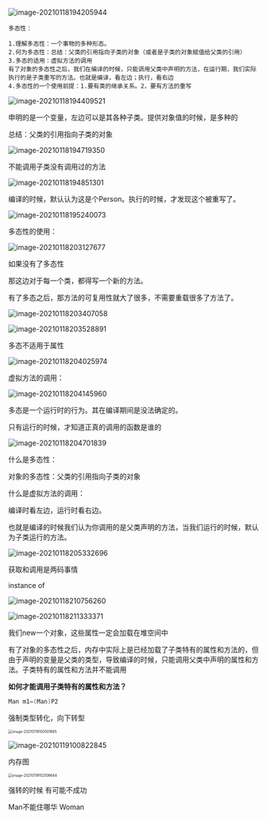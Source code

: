 ![image-20210118194205944](1.16多态性.assets/image-20210118194205944.png)

```
多态性：

1.理解多态性：一个事物的多种形态。
2.何为多态性：总结：父类的引用指向子类的对象（或者是子类的对象赋值给父类的引用）
3.多态的适用：虚拟方法的调用
有了对象的多态性之后，我们在编译的时候，只能调用父类中声明的方法，在运行期，我们实际执行的是子类重写的方法。也就是编译，看左边；执行，看右边
4.多态性的一个使用前提：1.要有类的继承关系。2，要有方法的重写
```

![image-20210118194409521](1.16多态性.assets/image-20210118194409521.png)

申明的是一个变量，左边可以是其各种子类。提供对象值的时候，是多种的

总结：父类的引用指向子类的对象

![image-20210118194719350](1.16多态性.assets/image-20210118194719350.png)

不能调用子类没有调用过的方法

![image-20210118194851301](1.16多态性.assets/image-20210118194851301.png)

编译的时候，默认认为这是个Person。执行的时候，才发现这个被重写了。

![image-20210118195240073](1.16多态性.assets/image-20210118195240073.png)





多态性的使用：

![image-20210118203127677](1.16多态性.assets/image-20210118203127677.png)

如果没有了多态性

那这边对于每一个类，都得写一个新的方法。

 有了多态之后，那方法的可复用性就大了很多，不需要重载很多了方法了。

![image-20210118203407058](1.16多态性.assets/image-20210118203407058.png)



![image-20210118203528891](1.16多态性.assets/image-20210118203528891.png)





多态不适用于属性

![image-20210118204025974](1.16多态性.assets/image-20210118204025974.png)





虚拟方法的调用：

![image-20210118204145960](1.16多态性.assets/image-20210118204145960.png)



多态是一个运行时的行为。其在编译期间是没法确定的。

只有运行的时候，才知道正真的调用的函数是谁的



![image-20210118204701839](1.16多态性.assets/image-20210118204701839.png)



什么是多态性：

对象的多态性：父类的引用指向子类的对象

什么是虚拟方法的调用：

编译时看左边，运行时看右边。

也就是编译的时候我们认为你调用的是父类声明的方法，当我们运行的时候，默认为子类运行的方法。

![image-20210118205332696](1.16多态性.assets/image-20210118205332696.png)

获取和调用是两码事情



instance of

![image-20210118210756260](1.16多态性.assets/image-20210118210756260.png)



![image-20210118211333371](1.16多态性.assets/image-20210118211333371.png)



我们new一个对象，这些属性一定会加载在堆空间中



有了对象的多态性之后，内存中实际上是已经加载了子类特有的属性和方法的，但由于声明的变量是父类的类型，导致编译的时候，只能调用父类中声明的属性和方法。子类特有的属性和方法并不能调用



**如何才能调用子类特有的属性和方法？**

```java
Man m1=(Man)P2
```

强制类型转化，向下转型

<img src="1.16多态性.assets/image-20210119100501685.png" alt="image-20210119100501685" style="zoom:50%;" />

![image-20210119100822845](1.16多态性.assets/image-20210119100822845.png)

内存图

<img src="1.16多态性.assets/image-20210119102106644.png" alt="image-20210119102106644" style="zoom:50%;" />

强转的时候 有可能不成功

Man不能住哪华 Woman